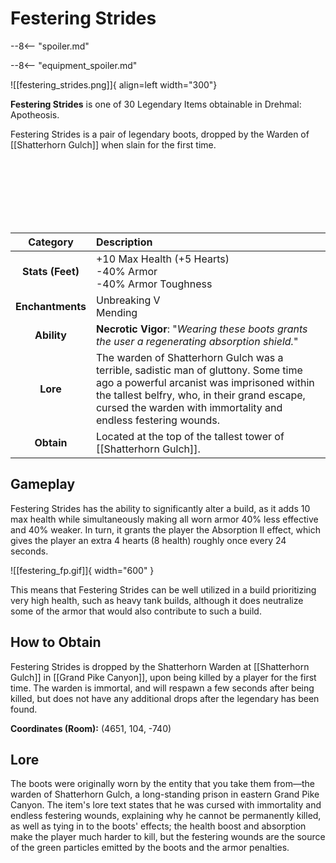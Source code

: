 # Festering Strides

--8<-- "spoiler.md"

--8<-- "equipment_spoiler.md"

![[festering_strides.png]]{ align=left width="300"}

**Festering Strides** is one of 30 Legendary Items obtainable in Drehmal: Apotheosis.

Festering Strides is a pair of legendary boots, dropped by the Warden of [[Shatterhorn Gulch]] when slain for the first time.

<br> <br> <br> <br> <br> <br>

| Category | Description |
|:--------------------------------:|:-----------------------------------------------------------------------------------------------------------------------------------------------------------------------------|
| **Stats (Feet)**              | +10 Max Health (+5 Hearts) <br> -40% Armor <br> -40% Armor Toughness            |
| **Enchantments**              | Unbreaking V <br> Mending |
| **Ability**                   | **Necrotic Vigor**: "*Wearing these boots grants the user a regenerating absorption shield.*" |
| **Lore**                      | The warden of Shatterhorn Gulch was a terrible, sadistic man of gluttony. Some time ago a powerful arcanist was imprisoned within the tallest belfry, who, in their grand escape, cursed the warden with immortality and endless festering wounds. |
| **Obtain**                    | Located at the top of the tallest tower of [[Shatterhorn Gulch]].   |

## Gameplay
Festering Strides has the ability to significantly alter a build, as it adds 10 max health while simultaneously making all worn armor 40% less effective and 40% weaker. In turn, it grants the player the Absorption II effect, which gives the player an extra 4 hearts (8 health) roughly once every 24 seconds.

![[festering_fp.gif]]{ width="600" }

This means that Festering Strides can be well utilized in a build prioritizing very high health, such as heavy tank builds, although it does neutralize some of the armor that would also contribute to such a build.

## How to Obtain
Festering Strides is dropped by the Shatterhorn Warden at [[Shatterhorn Gulch]] in [[Grand Pike Canyon]], upon being killed by a player for the first time. The warden is immortal, and will respawn a few seconds after being killed, but does not have any additional drops after the legendary has been found.

**Coordinates (Room):** (4651, 104, -740)

## Lore
The boots were originally worn by the entity that you take them from—the warden of Shatterhorn Gulch, a long-standing prison in eastern Grand Pike Canyon. The item's lore text states that he was cursed with immortality and endless festering wounds, explaining why he cannot be permanently killed, as well as tying in to the boots' effects; the health boost and absorption make the player much harder to kill, but the festering wounds are the source of the green particles emitted by the boots and the armor penalties.